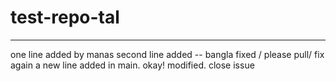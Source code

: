 # test-repo-tal


------------------------
one line added by manas
second line added -- bangla fixed / please pull/ fix again
a new line added in main. okay! modified. close issue 
